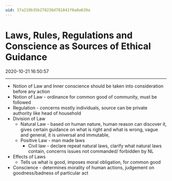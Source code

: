 ```yaml
---
uid: 37a219b35b278236d781841f0a8a639a
---
```


# Laws, Rules, Regulations and Conscience as Sources of Ethical Guidance

2020-10-21 16:50:57

---

- Notion of Law and Inner conscience should be taken into consideration before any action
- Notion of Law - ordinance for common good of community, must be followed
- Regulation - concerns mostly individuals, source can be private authority like head of household
- Division of Law
    - Natural Law - based on human nature, human reason can discover it, gives certain guidance on what is right and what is wrong, vague and general, it is universal and immutable,
    - Positive Law - man made laws
        - Civil law - declare repeat natural laws, clarify what natural laws contain, concerns issues not commanded/ forbidden by NL
- Effects of Laws
    - Tells us what is good, imposes moral obligation, for common good
- Conscience - determines morality of human actions, judgement on goodness/badness of particular act
